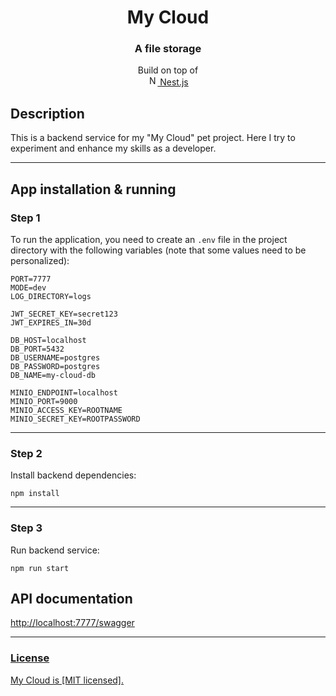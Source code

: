 <h1 style="text-align: center">My Cloud</h1>
<h3 style="text-align: center">A file storage</h3>
<p style="text-align: center">Build on top of <br /><a href="http://nestjs.com/" target="blank"><img src="https://nestjs.com/img/logo-small.svg" width="16" alt="Nest Logo" /> Nest.js</a></p>

## Description
This is a backend service for my "My Cloud" pet project. Here I try to experiment and enhance my skills as a developer.
<hr />

## App installation & running
### Step 1
To run the application, you need to create an `.env` file in the project directory with the following variables (note that some values need to be personalized):
```
PORT=7777
MODE=dev
LOG_DIRECTORY=logs

JWT_SECRET_KEY=secret123
JWT_EXPIRES_IN=30d

DB_HOST=localhost
DB_PORT=5432
DB_USERNAME=postgres
DB_PASSWORD=postgres
DB_NAME=my-cloud-db

MINIO_ENDPOINT=localhost
MINIO_PORT=9000
MINIO_ACCESS_KEY=ROOTNAME
MINIO_SECRET_KEY=ROOTPASSWORD
```
<hr />

### Step 2
Install backend dependencies:

```
npm install
```
<hr />

### Step 3
Run backend service:

```
npm run start
```
## API documentation
<a href="http://localhost:7777/swagger">http://localhost:7777/swagger
<hr />

### License
My Cloud is [MIT licensed].
